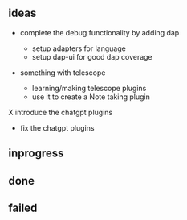 ## ideas

- complete the debug functionality by adding dap

  - setup adapters for language
  - setup dap-ui for good dap coverage

- something with telescope
  - learning/making telescope plugins
  - use it to create a Note taking plugin

X introduce the chatgpt plugins

- fix the chatgpt plugins

## inprogress

## done

## failed
